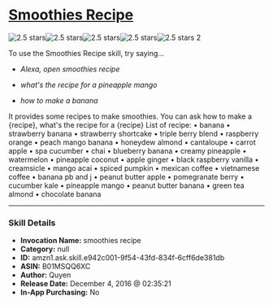 # [Smoothies Recipe](http://alexa.amazon.com/#skills/amzn1.ask.skill.e942c001-9f54-43fd-834f-6cff6de381db)
![2.5 stars](../../images/ic_star_black_18dp_1x.png)![2.5 stars](../../images/ic_star_black_18dp_1x.png)![2.5 stars](../../images/ic_star_half_black_18dp_1x.png)![2.5 stars](../../images/ic_star_border_black_18dp_1x.png)![2.5 stars](../../images/ic_star_border_black_18dp_1x.png) 2

To use the Smoothies Recipe skill, try saying...

* *Alexa, open smoothies recipe*

* *what's the recipe for a pineapple mango*

* *how to make a banana*

It provides some recipes to make smoothies.
You can ask how to make a {recipe}, what's the recipe for a {recipe}
List of recipe:
•	banana
•	strawberry banana
•	strawberry shortcake
•	triple berry blend
•	raspberry orange
•	peach mango banana
•	honeydew almond
•	cantaloupe
•	carrot apple
•	spa cucumber
•	chai
•	blueberry banana
•	creamy pineapple
•	watermelon
•	pineapple coconut
•	apple ginger
•	black raspberry vanilla
•	creamsicle
•	mango acai
•	spiced pumpkin
•	mexican coffee
•	vietnamese coffee
•	banana pb and j
•	peanut butter apple
•	pomegranate berry
•	cucumber kale
•	pineapple mango
•	peanut butter banana
•	green tea almond
•	chocolate banana

***

### Skill Details

* **Invocation Name:** smoothies recipe
* **Category:** null
* **ID:** amzn1.ask.skill.e942c001-9f54-43fd-834f-6cff6de381db
* **ASIN:** B01MSQQ6XC
* **Author:** Quyen
* **Release Date:** December 4, 2016 @ 02:35:21
* **In-App Purchasing:** No
